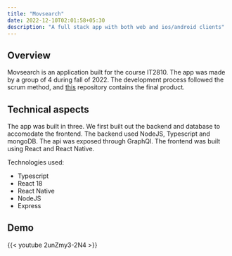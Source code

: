 ```yaml
---
title: "Movsearch"
date: 2022-12-10T02:01:58+05:30
description: "A full stack app with both web and ios/android clients"
---
```


## Overview

Movsearch is an application built for the course IT2810. The app was made by a group of 4 during fall of 2022. The development process followed the scrum method, and [this](https://github.com/casperandreassen/movsearch) repository contains the final product.

## Technical aspects

The app was built in three. We first built out the backend and database to accomodate the frontend. The backend used NodeJS, Typescript and mongoDB. The api was exposed through GraphQl. The frontend was built using React and React Native.

Technologies used:

- Typescript
- React 18
- React Native
- NodeJS
- Express

## Demo

{{< youtube 2unZmy3-2N4 >}}
